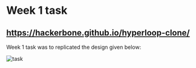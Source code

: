 # Week 1 task

## https://hackerbone.github.io/hyperloop-clone/

Week 1 task was to replicated the design given below:

![task](images/task1.gif)

